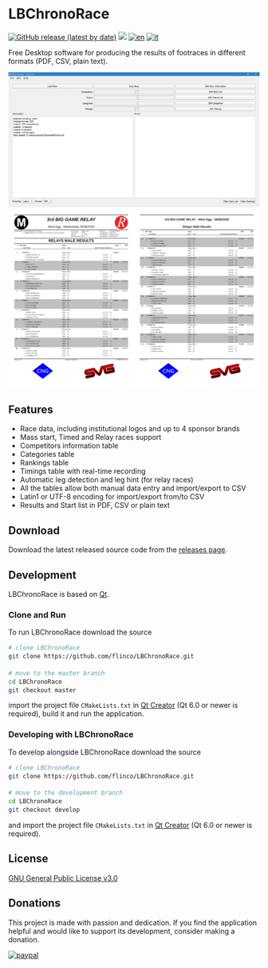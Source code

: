 # LBChronoRace

<!-- [![Build Status](https://travis-ci.com/flinco/LBChronoRace.svg?branch=master)](https://travis-ci.com/flinco/LBChronoRace) -->
[![GitHub release (latest by date)](https://img.shields.io/github/v/release/flinco/LBChronoRace)](https://github.com/flinco/LBChronoRace/releases)
![](https://img.shields.io/badge/platform-windows%2C%20mac%2C%20linux-yellowgreen)
[![en](https://img.shields.io/badge/language-en-red.svg)](https://github.com/flinco/LBChronoRace/blob/master/README.md)
[![it](https://img.shields.io/badge/language-it-green.svg)](https://github.com/flinco/LBChronoRace/blob/master/README.it.md)

Free Desktop software for producing the results of footraces in different formats (PDF, CSV, plain text).

<kbd><img src="images/lbchronorace-preview.png" alt="LBChronoRace Preview" /></kbd>
<kbd><img src="images/lbchronorace-sample.png" alt="LBChronoRace Results Sample" /></kbd>

## Features

- Race data, including institutional logos and up to 4 sponsor brands
- Mass start, Timed and Relay races support
- Competitors information table
- Categories table
- Rankings table
- Timings table with real-time recording
- Automatic leg detection and leg hint (for relay races)
- All the tables allow both manual data entry and import/export to CSV
- Latin1 or UTF-8 encoding for import/export from/to CSV
- Results and Start list in PDF, CSV or plain text

## Download

Download the latest released source code from the [releases page](http://github.com/flinco/LBChronoRace/releases).

## Development

LBChronoRace is based on [Qt](http://www.qt.io/).

### Clone and Run

To run LBChronoRace download the source

```bash
# clone LBChronoRace
git clone https://github.com/flinco/LBChronoRace.git

# move to the master branch
cd LBChronoRace
git checkout master
```

import the project file `CMakeLists.txt` in [Qt Creator](http://www.qt.io/product/development-tools) (Qt 6.0 or newer is required), build it and run the application.

### Developing with LBChronoRace

To develop alongside LBChronoRace download the source

```bash
# clone LBChronoRace
git clone https://github.com/flinco/LBChronoRace.git

# move to the development branch
cd LBChronoRace
git checkout develop
```

and import the project file `CMakeLists.txt` in [Qt Creator](http://www.qt.io/product/development-tools) (Qt 6.0 or newer is required).

## License

[GNU General Public License v3.0](LICENSE)

## Donations

This project is made with passion and dedication. If you find the application helpful and would like to support its development, consider making a donation.

[![paypal](https://www.paypalobjects.com/en_US/i/btn/btn_donateCC_LG.gif)](https://www.paypal.com/donate/?hosted_button_id=8NZWAMWPKCA7C)
